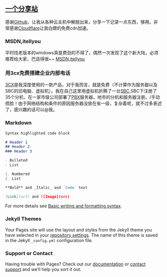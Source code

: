 ## [一个分享站](index.md)

  感谢[Github](https://github.com)，让我从各种云主机中解脱出来，分享一下记录一点东西，够用。非常感谢[Cloudflare](https://www.cloudflare.com/zh-cn/)让我白嫖的免费cdn加速。


### MSDN,itellyou

  平时找老版本的windows真是费劲的不得了，偶然一次发现了这个新大陆，必须推荐给大家，巴适得很~~ [MSDN,itellyou](https://msdn.itellyou.cn)

### 用3cx免费搭建企业内部电话

  [3CX](3cx.com)是我深度使用的一款产品，对于我而言，就是免费（不计算作为服务器以及SBC的旧电脑、虚拟机）。我在自己这里用虚拟机折腾了一台[SBC](https://zhuanlan.zhihu.com/p/371392425),SBC下注册了35个分机，在一家市级公司部署了[PBX](https://zhuanlan.zhihu.com/p/373743494)服务器，地市的分机和服务器注册。/手动捂脸！由于网络结构和条件的原因服务器没放在省一级，复杂着呢，就不过多表述了，感兴趣的话可以@我。
  
  
### Markdown
```markdown
Syntax highlighted code block

# Header 1
## Header 2
### Header 3

- Bulleted
- List

1. Numbered
2. List

**Bold** and _Italic_ and `Code` text

[Link](url) and ![Image](src)
```

For more details see [Basic writing and formatting syntax](https://docs.github.com/en/github/writing-on-github/getting-started-with-writing-and-formatting-on-github/basic-writing-and-formatting-syntax).

### Jekyll Themes

Your Pages site will use the layout and styles from the Jekyll theme you have selected in your [repository settings](https://github.com/lcrs-git/lcr.github.io/settings/pages). The name of this theme is saved in the Jekyll `_config.yml` configuration file.

### Support or Contact

Having trouble with Pages? Check out our [documentation](https://docs.github.com/categories/github-pages-basics/) or [contact support](https://support.github.com/contact) and we’ll help you sort it out.
